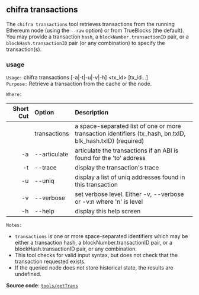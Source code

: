 ## chifra transactions

The `chifra transactions` tool retrieves transactions from the running Ethereum node (using the `--raw` option) or from TrueBlocks (the default). You may provide a transaction `hash`, a `blockNumber.transactionID` pair, or a `blockHash.transactionID` pair (or any combination) to specify the transaction(s).

### usage

`Usage:`    chifra transactions [-a|-t|-u|-v|-h] &lt;tx_id&gt; [tx_id...]  
`Purpose:`  Retrieve a transaction from the cache or the node.

`Where:`  

| Short Cut | Option | Description |
| -------: | :------- | :------- |
|  | transactions | a space-separated list of one or more transaction identifiers (tx_hash, bn.txID, blk_hash.txID) (required) |
| -a | --articulate | articulate the transactions if an ABI is found for the 'to' address |
| -t | --trace | display the transaction's trace |
| -u | --uniq | display a list of uniq addresses found in this transaction |
| -v | --verbose | set verbose level. Either -v, --verbose or -v:n where 'n' is level |
| -h | --help | display this help screen |

`Notes:`

- `transactions` is one or more space-separated identifiers which may be either a transaction hash, 
  a blockNumber.transactionID pair, or a blockHash.transactionID pair, or any combination.
- This tool checks for valid input syntax, but does not check that the transaction requested exists.
- If the queried node does not store historical state, the results are undefined.

**Source code**: [`tools/getTrans`](https://github.com/TrueBlocks/trueblocks-core/tree/master/src/tools/getTrans)

